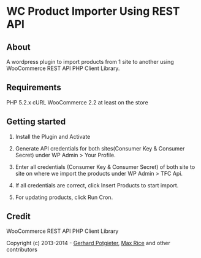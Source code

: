 WC Product Importer Using REST API
=======================================

## About
A wordpress plugin to import products from 1 site to another using WooCommerce REST API PHP Client Library.

## Requirements

PHP 5.2.x
cURL
WooCommerce 2.2 at least on the store

## Getting started

1. Install the Plugin and Activate

2. Generate API credentials for both sites(Consumer Key & Consumer Secret) under WP Admin > Your Profile.

3. Enter all credentials (Consumer Key & Consumer Secret) of both site to site on where we import the products under WP Admin > TFC Api.

4. If all credentials are correct, click Insert Products to start import.

5. For updating products, click Run Cron.

## Credit

WooCommerce REST API PHP Client Library

Copyright (c) 2013-2014 - [Gerhard Potgieter](http://gerhardpotgieter.com/), [Max Rice](http://maxrice.com) and other contributors